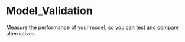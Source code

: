 # Model_Validation
Measure the performance of your model, so you can test and compare alternatives.

